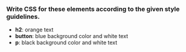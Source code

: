 ### Write CSS for these elements according to the given style guidelines.

- **h2**: orange text
- **button**: blue background color and white text
- **p**: black background color and white text